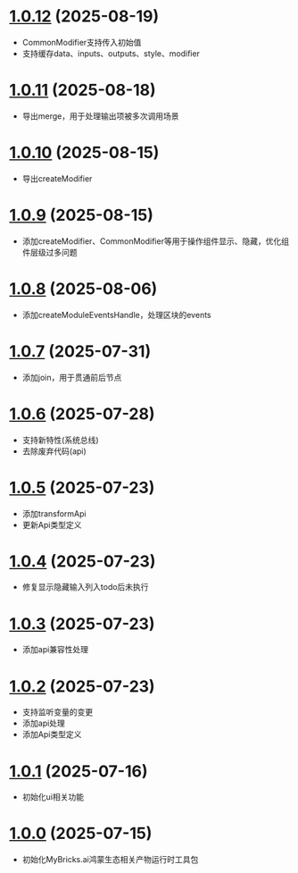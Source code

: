 # [1.0.12](https://github.com/mybricks/harmony-render-utils/compare/c902d11..c706aa8) (2025-08-19)
 - CommonModifier支持传入初始值
 - 支持缓存data、inputs、outputs、style、modifier

# [1.0.11](https://github.com/mybricks/harmony-render-utils/compare/f00e9fe..7627eb8) (2025-08-18)
 - 导出merge，用于处理输出项被多次调用场景

# [1.0.10](https://github.com/mybricks/harmony-render-utils/compare/f00e9fe..7627eb8) (2025-08-15)
 - 导出createModifier

# [1.0.9](https://github.com/mybricks/harmony-render-utils/compare/bc568e1..4cbcabd) (2025-08-15)
 - 添加createModifier、CommonModifier等用于操作组件显示、隐藏，优化组件层级过多问题

# [1.0.8](https://github.com/mybricks/harmony-render-utils/compare/a896baf..5077937) (2025-08-06)
 - 添加createModuleEventsHandle，处理区块的events

# [1.0.7](https://github.com/mybricks/harmony-render-utils/compare/190b20c..aa1655a) (2025-07-31)
 - 添加join，用于贯通前后节点

# [1.0.6](https://github.com/mybricks/harmony-render-utils/compare/9aa5657..1b9e63c) (2025-07-28)
 - 支持新特性(系统总线)
 - 去除废弃代码(api)

# [1.0.5](https://github.com/mybricks/harmony-render-utils/compare/327cd8f..bfe64b1) (2025-07-23)
 - 添加transformApi
 - 更新Api类型定义

# [1.0.4](https://github.com/mybricks/harmony-render-utils/compare/3dfb615..6579231) (2025-07-23)
 - 修复显示隐藏输入列入todo后未执行

# [1.0.3](https://github.com/mybricks/harmony-render-utils/compare/be97356..1fb1f6a) (2025-07-23)
 - 添加api兼容性处理

# [1.0.2](https://github.com/mybricks/harmony-render-utils/compare/c6ae118..be97356) (2025-07-23)
 - 支持监听变量的变更
 - 添加api处理
 - 添加Api类型定义

# [1.0.1](https://github.com/mybricks/harmony-render-utils/commit/ec801248c633fce53da5df3b4f0ccb6111383261) (2025-07-16)
 - 初始化ui相关功能

# [1.0.0](https://github.com/mybricks/harmony-render-utils) (2025-07-15)
 - 初始化MyBricks.ai鸿蒙生态相关产物运行时工具包